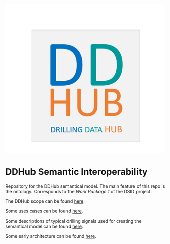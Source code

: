 ![DDHub](./docs/img/ddhubLogo.png)

# DDHub Semantic Interoperability
Repository for the DDHub semantical model. The main feature of this repo is the ontology. 
Corresponds to the *Work Package 1* of the DSID project. 

The DDHub scope can be found [here](docs/DDHub_semantic_model.md).

Some uses cases can be found [here](docs/use_cases/Use_cases.md). 

Some descriptions of typical drilling signals used for creating the semantical model can be found [here](docs/drilling_signals/home.md). 

Some early architecture can be found [here](docs/architecture/DDHub_architecture.md). 
